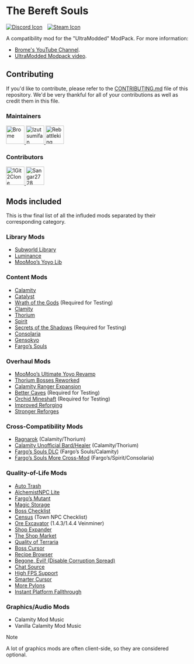 # The Bereft Souls

[![Discord Icon]][Discord]&emsp;[![Steam Icon]][Steam Workshop Link]&emsp;

[Discord Icon]: https://img.shields.io/badge/Discord-Brome%20World-black.svg
[Discord]: https://discord.com/invite/nYJfz3jgQy
[Steam Icon]: https://img.shields.io/badge/Steam%20Workshop-0960b7.svg
[Steam Workshop Link]: https://steamcommunity.com/sharedfiles/filedetails/?id=3340400317

A compatibility mod for the "UltraModded" ModPack. For more information:

- [Brome's YouTube Channel](https://www.youtube.com/@bromex_).
- [UltraModded Modpack video](https://www.youtube.com/watch?v=Q5F2woNRHNs).

## Contributing

If you'd like to contribute, please refer to the
[CONTRIBUTING.md](./CONTRIBUTING.md) file of this repository. We'd be very
thankful for all of your contributions as well as credit them in this file.

### Maintainers

<!-- markdownlint-disable MD033 -->
<a href="https://github.com/bromeex" title="Brome">
  <img
      src="https://avatars.githubusercontent.com/u/109879946?v=4"
      width="50"
      alt="Brome"
  />
</a>

<a href="https://github.com/izutsumifan" title="Izutsumifan">
  <img
      src="https://avatars.githubusercontent.com/u/91285741?v=4"
      width="50"
      alt="Izutsumifan"
  />
</a>

<a href="https://github.com/ggk8" title="Rebattleking">
  <img
      src="https://avatars.githubusercontent.com/u/148354820?v=4"
      width="50"
      alt="Rebattleking"
  />
</a>
<!-- markdownlint-enable MD033 -->

### Contributors

<!-- markdownlint-disable MD033 -->
<a href="https://github.com/1Git2Clone" title="1Git2Clone">
  <img
      src="https://avatars.githubusercontent.com/u/171241044?v=4"
      width="50"
      alt="1Git2Clone"
  />
</a>

<a href="https://github.com/Sangar2728" title="Sangar2728">
  <img
      src="https://avatars.githubusercontent.com/u/183438273?v=4"
      width="50"
      alt="Sangar2728"
  />
</a>
<!-- markdownlint-enable MD033 -->

## Mods included

This is thw final list of all the influded mods separated by their
corresponding category.

### Library Mods

- [Subworld Library](https://steamcommunity.com/sharedfiles/filedetails/?id=2785100219)
- [Luminance](https://steamcommunity.com/sharedfiles/filedetails/?id=3222493606)
- [MooMoo’s Yoyo Lib](https://steamcommunity.com/sharedfiles/filedetails/?id=3069154070)

### Content Mods

- [Calamity](https://steamcommunity.com/sharedfiles/filedetails/?id=2824688072)
- [Catalyst](https://steamcommunity.com/sharedfiles/filedetails/?id=2838015851)
- [Wrath of the Gods](https://steamcommunity.com/sharedfiles/filedetails/?id=2995193002) (Required for Testing)
- [Clamity](https://steamcommunity.com/sharedfiles/filedetails/?id=3028584450)
- [Thorium](https://steamcommunity.com/sharedfiles/filedetails/?id=2909886416)
- [Spirit](https://steamcommunity.com/sharedfiles/filedetails/?id=2982372319)
- [Secrets of the Shadows](https://steamcommunity.com/sharedfiles/filedetails/?id=2843112914) (Required for Testing)
- [Consolaria](https://steamcommunity.com/sharedfiles/filedetails/?id=2864843929)
- [Gensokyo](https://steamcommunity.com/sharedfiles/filedetails/?id=2817254924)
- [Fargo’s Souls](https://steamcommunity.com/sharedfiles/filedetails/?id=2815540735)

### Overhaul Mods

- [MooMoo’s Ultimate Yoyo Revamp](https://steamcommunity.com/sharedfiles/filedetails/?id=2977808495)
- [Thorium Bosses Reworked](https://steamcommunity.com/sharedfiles/filedetails/?id=3070717963)
- [Calamity Ranger Expansion](https://steamcommunity.com/sharedfiles/filedetails/?id=2860270524)
- [Better Caves](https://steamcommunity.com/sharedfiles/filedetails/?id=3158254975) (Required for Testing)
- [Orchid Mineshaft](https://steamcommunity.com/sharedfiles/filedetails/?id=2939093580) (Required for Testing)
- [Improved Reforging](https://steamcommunity.com/sharedfiles/filedetails/?id=3311951988)
- [Stronger Reforges](https://steamcommunity.com/sharedfiles/filedetails/?id=3267459688)

### Cross-Compatibility Mods

- [Ragnarok](https://steamcommunity.com/sharedfiles/filedetails/?id=3114886209) (Calamity/Thorium)
- [Calamity Unofficial Bard/Healer](https://steamcommunity.com/sharedfiles/filedetails/?id=3142064272) (Calamity/Thorium)
- [Fargo’s Souls DLC](https://steamcommunity.com/sharedfiles/filedetails/?id=3044249615) (Fargo’s Souls/Calamity)
- [Fargo’s Souls More Cross-Mod](https://steamcommunity.com/sharedfiles/filedetails/?id=3326463997) (Fargo’s/Spirit/Consolaria)

### Quality-of-Life Mods

- [Auto Trash](https://steamcommunity.com/sharedfiles/filedetails/?id=2565540604)
- [AlchemistNPC Lite](https://steamcommunity.com/sharedfiles/filedetails/?id=2599842771)
- [Fargo’s Mutant](https://steamcommunity.com/sharedfiles/filedetails/?id=2570931073)
- [Magic Storage](https://steamcommunity.com/sharedfiles/filedetails/?id=2563309347)
- [Boss Checklist](https://steamcommunity.com/sharedfiles/filedetails/?id=2669644269)
- [Census](https://steamcommunity.com/sharedfiles/filedetails/?id=2687866031) (Town NPC Checklist)
- [Ore Excavator](https://steamcommunity.com/sharedfiles/filedetails/?id=2565639705) (1.4.3/1.4.4 Veinminer)
- [Shop Expander](https://steamcommunity.com/sharedfiles/filedetails/?id=2828370879)
- [The Shop Market](https://steamcommunity.com/sharedfiles/filedetails/?id=2572367426)
- [Quality of Terraria](https://steamcommunity.com/sharedfiles/filedetails/?id=2797518634)
- [Boss Cursor](https://steamcommunity.com/sharedfiles/filedetails/?id=2816694149)
- [Recipe Browser](https://steamcommunity.com/sharedfiles/filedetails/?id=2619954303)
- [Begone, Evil! (Disable Corruption Spread)](https://steamcommunity.com/sharedfiles/filedetails/?id=2669670918)
- [Chat Source](https://steamcommunity.com/sharedfiles/filedetails/?id=2566083800)
- [High FPS Support](https://steamcommunity.com/sharedfiles/filedetails/?id=3119712528)
- [Smarter Cursor](https://steamcommunity.com/sharedfiles/filedetails/?id=2877850919)
- [More Pylons](https://steamcommunity.com/sharedfiles/filedetails/?id=2974503494)
- [Instant Platform Fallthrough](https://steamcommunity.com/sharedfiles/filedetails/?id=2992213994)

### Graphics/Audio Mods

- Calamity Mod Music
- Vanilla Calamity Mod Music

> [!NOTE]
> A lot of graphics mods are often client-side, so they are considered optional.
